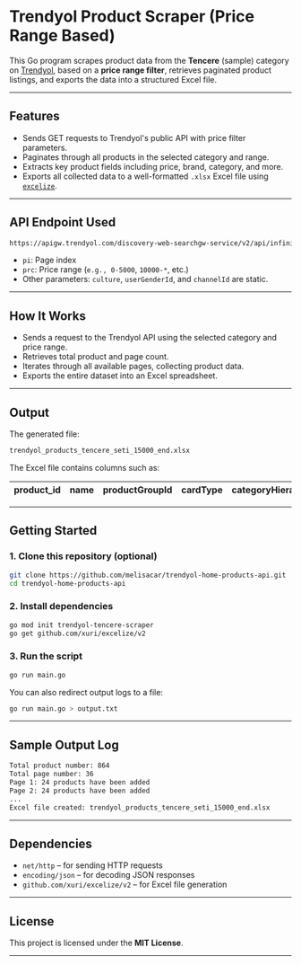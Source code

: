# Trendyol Product Scraper (Price Range Based)

This Go program scrapes product data from the **Tencere** (sample) category on [Trendyol](https://www.trendyol.com), based on a **price range filter**, retrieves paginated product listings, and exports the data into a structured Excel file.

---

## Features

- Sends GET requests to Trendyol's public API with price filter parameters.
- Paginates through all products in the selected category and range.
- Extracts key product fields including price, brand, category, and more.
- Exports all collected data to a well-formatted `.xlsx` Excel file using [`excelize`](https://github.com/xuri/excelize).

---

## API Endpoint Used

```bash
https://apigw.trendyol.com/discovery-web-searchgw-service/v2/api/infinite-scroll/tencere-x-c1191?culture=tr-TR&userGenderId=1&channelId=1&prc=15000-*
```

- `pi`: Page index  
- `prc`: Price range (`e.g., 0-5000`, `10000-*`, etc.)  
- Other parameters: `culture`, `userGenderId`, and `channelId` are static.

---

## How It Works

- Sends a request to the Trendyol API using the selected category and price range.
- Retrieves total product and page count.
- Iterates through all available pages, collecting product data.
- Exports the entire dataset into an Excel spreadsheet.

---

## Output

The generated file:

```bash
trendyol_products_tencere_seti_15000_end.xlsx
```

The Excel file contains columns such as:

| product_id | name | productGroupId | cardType | categoryHierarchy | categoryId | categoryName | url | merchantId | campaignName | itemNumber | brand_id | brand_name | sellingPrice | originalPrice | discountedPrice | buyingPrice | scraped_date |
|------------|------|----------------|----------|--------------------|-------------|---------------|-----|-------------|---------------|-------------|-----------|-------------|----------------|----------------|------------------|--------------|----------------|

---

## Getting Started

### 1. Clone this repository (optional)

```bash
git clone https://github.com/melisacar/trendyol-home-products-api.git
cd trendyol-home-products-api
```

### 2. Install dependencies

```bash
go mod init trendyol-tencere-scraper
go get github.com/xuri/excelize/v2
```

### 3. Run the script

```bash
go run main.go
```

You can also redirect output logs to a file:

```bash
go run main.go > output.txt
```

---

## Sample Output Log

```txt
Total product number: 864  
Total page number: 36  
Page 1: 24 products have been added
Page 2: 24 products have been added
...
Excel file created: trendyol_products_tencere_seti_15000_end.xlsx
```

---

## Dependencies

- `net/http` – for sending HTTP requests  
- `encoding/json` – for decoding JSON responses  
- `github.com/xuri/excelize/v2` – for Excel file generation

---

## License

This project is licensed under the **MIT License**.

---